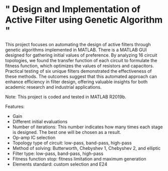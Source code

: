# " Design and Implementation of Active Filter using Genetic Algorithm "

This project focuses on automating the design of active filters through genetic algorithms implemented in MATLAB. There is a MATLAB GUI designed for gathering initial values of preference. By analyzing 16 circuit topologies, we found the transfer function of each circuit to formulate the fitness function, which optimizes the values of resistors and capacitors. Practical testing of six unique filters demonstrated the effectiveness of these methods. The outcomes suggest that this automated approach can enhance efficiency in filter design, offering valuable insights for both academic research and industrial applications.

Note: This project is coded and tested in MATLAB R2019b.

Features:

- Gain
- Different initial evaluations
- Number of iterations: This number indicates how many times each stage is designed. The best one will be chosen as a result.
- Op-amp IC selection
- Topology type of circuit: low-pass, band-pass, high-pass
- Method of solving: Butterworth, Chebyshev 1, Chebyshev 2, and elliptic
- Filter type: low-pass, band-pass, high-pass
- Fitness function stop: fitness limitation and maximum generation
- Elements standard: custom selection and E24
